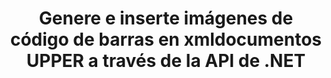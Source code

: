 ---
############################# Static ############################
layout: "auto-gen-gist"
draft: false
path: "es/assembly/net/barcode/xml/"
otherformats: PDF HTML XPS TIFF MHTML TXT XAML EPUB SVG PS PCL OXPS MD EML EMLX MSG 

############################# Head ############################
head_title: "Cree y agregue imágenes de códigos de barras en documentos y correos electrónicos a través de .NET"
head_description: "GroupDocs.Assembly .NET API permite a los desarrolladores generar e insertar dinámicamente imágenes de códigos de barras dentro de documentos (PDF DOC, DOCX, RTF, XLSX, CSV, PPTX) y mensajes de correo electrónico con facilidad."

############################# Header ############################
title: "Genere e inserte imágenes de código de barras en xmldocumentos UPPER a través de la API de .NET"
description: "GroupDocs.Assembly .NET brinda soporte completo para la creación, edición y adición de imágenes dinámicas de códigos de barras dentro de documentos XML usando C# y VB.NET API."

######################### Download Button #######################
button:
    enable: true

############################# About ############################
about:
    enable: true
    title: "¿Cómo realizar la generación de imágenes de código de barras en documentos?"
    content: |
       Esta página ayudará a los usuarios a comprender y aprender cómo generar e insertar dinámicamente imágenes de códigos de barras en sus documentos y mensajes de correo electrónico dentro de C#, ASP.NET y otras aplicaciones relacionadas con .NET. GroupDocs.Assembly .NET es una API muy poderosa que brinda a los usuarios la capacidad de automatizar y generar informes en muchos formatos de archivo líderes dentro de sus propias aplicaciones .NET sin dependencias externas. Admite algunos formatos de archivo muy comunes, como PDF, HTML, correo electrónico de Outlook, Microsoft Office Word, hojas de cálculo de Excel, presentaciones de PowerPoint y diapositivas. Es totalmente compatible con algunas simbologías de códigos de barras lineales y 2D comunes. También puede personalizar fácilmente el tamaño de la imagen del código de barras, los colores frontal y posterior, la fuente y la ubicación del texto del código de barras, configurar la resolución de la imagen del código de barras y más. También admite la creación de documentos personalizados a partir de plantillas y datos obtenidos de varias fuentes, como bases de datos, XML, JSON, OData, objetos y más.

############################# content ############################
steps:
    enable: true
    block:
    - title_left: "Generación de Códigos de Barras en XML Documentos vía .NET"
      content_left: |
       GroupDocs.Assembly .NET brinda soporte completo para agregar y administrar códigos de barras dentro de XML documentos. El siguiente ejemplo de código C# .NET demuestra cómo generar e insertar imágenes de código de barras dentro de un documento XML. 

      title_right: "Cómo usar imágenes de código de barras en XML"
      content_right: |
        * Cree una instancia de [DocumentAssembler](https://apireference.groupdocs.com/assembly/net/groupdocs.assembly/documentassembler)
        * Llame al método [AssembleDocument](https://apireference.groupdocs.com/assembly/net/groupdocs.assembly.documentassembler/assembledocument/methods/1) con los siguientes parámetros
          * Stream para leer un documento de plantilla.
          * Stream para escribir el documento resultante.
          * Opciones adicionales para cargar y guardar documentos.
          * Información sobre objetos de origen de datos.

      gisthash: "8576f622912b355ce69966077033dcac"
      gistfile: "generate_barcodes_in_spreadsheets.cs"

    - title_left: "Establecer resolución de imagen de código de barras en XML a través de .NET"
      content_left: |
       GroupDocs.Assembly .NET brinda soporte completo para agregar y administrar códigos de barras dentro de XML documentos. Puede configurar fácilmente la resolución del código de barras con solo un par de líneas de código. El siguiente código permite a los usuarios establecer una resolución horizontal y vertical de 300 DPI. 

      title_right: "Resolución de código de barras mejorada en XML"
      content_right: |
        * Cree una instancia de [DocumentAssembler](https://apireference.groupdocs.com/assembly/net/groupdocs.assembly/documentassembler)
        * Llame al método BarcodeSettings.Resolution para establecer la resolución de la imagen del código de barras en 300 DPI.

      gisthash: "9d8d743bd67b4bce5a4a7f1250deef26"
      gistfile: "set_barcode_image_resolution.cs"

    - title_left: "Requisitos del sistema"
      content_left: |
        Las API de GroupDocs.Assembly .NET son compatibles con todas las principales plataformas y sistemas operativos. Para obtener una guía completa de requisitos del sistema, visite [requisitos del sistema](https://docs.groupdocs.com/assembly/net/system-requirements/) Antes de ejecutar el código a continuación, asegúrese de tener los siguientes requisitos previos instalados en su sistema:
         * Sistemas Operativos: Microsoft Windows, Linux, Mac OS
         * Entorno de desarrollo: Visual Studio, Xamarin, MonoDevelop, etc.
         * Marcos: .NET Framework, .NET Standard, .NET Core, Mono
         * Obtenga la última versión de las API GroupDocs.Assembly .NET de [NuGet](https://www.nuget.org/packages/GroupDocs.Assembly/)
        
      title_right: "Por qué usar GroupDocs.Assembly"
      content_right: |
        * Permita a los usuarios crear documentos personalizados a partir de plantillas.
        * No se requiere software adicional para crear y automatizar documentos
        * Capacidad para generar un documento de salida basado en la fuente de datos
        * Insertar dinámicamente el contenido del documento en el informe
        * Adjunte dinámicamente archivos adjuntos de correo electrónico e inserte hipervínculos en informes
        * Eliminación automática de párrafos vacíos
        * Soporte completo para múltiples formatos de datos
        * Soporte de archivos adjuntos de correo electrónico dinámico

demos:
    enable: true
        

more_formats:
    enable: true


back_to_top:
    enable: true
---